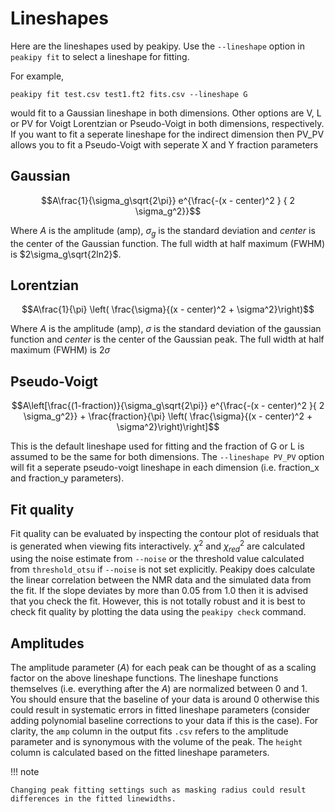 Lineshapes
==========

Here are the lineshapes used by peakipy. Use the `--lineshape` option in `peakipy fit` to select a lineshape for fitting.

For example,

    peakipy fit test.csv test1.ft2 fits.csv --lineshape G

would fit to a Gaussian lineshape in both dimensions. Other options are
V, L or PV for Voigt Lorentzian or Pseudo-Voigt in both dimensions,
respectively. If you want to fit a seperate lineshape for the indirect
dimension then PV_PV allows you to fit a Pseudo-Voigt with seperate X
and Y fraction parameters

Gaussian
--------

$$A\frac{1}{\sigma_g\sqrt{2\pi}} e^{\frac{-(x - center)^2 } { 2 \sigma_g^2}}$$


Where $A$ is the amplitude (amp), $\sigma_g$ is the standard deviation and $center$ is the center of the Gaussian function.
The full width at half maximum (FWHM) is $2\sigma_g\sqrt{2ln2}$.

Lorentzian
----------

$$A\frac{1}{\pi} \left( \frac{\sigma}{(x - center)^2 + \sigma^2}\right)$$

Where $A$ is the amplitude (amp), $\sigma$ is the standard deviation of the gaussian function and $center$ is the center of the Gaussian peak.
The full width at half maximum (FWHM) is $2\sigma$

Pseudo-Voigt
------------

$$A\left[\frac{(1-fraction)}{\sigma_g\sqrt{2\pi}} e^{\frac{-(x - center)^2 }{ 2 \sigma_g^2}} + \frac{fraction}{\pi} \left( \frac{\sigma}{(x - center)^2 + \sigma^2}\right)\right]$$

This is the default lineshape used for fitting and the fraction of G or
L is assumed to be the same for both dimensions. The `--lineshape PV_PV`
option will fit a seperate pseudo-voigt lineshape in each dimension
(i.e. fraction_x and fraction_y parameters).

Fit quality
-----------

Fit quality can be evaluated by inspecting the contour plot of residuals
that is generated when viewing fits interactively. $\chi^2$ and
$\chi_{red}^2$ are calculated using the noise estimate from `--noise` or
the threshold value calculated from `threshold_otsu` if `--noise` is not
set explicitly. Peakipy does calculate the linear correlation between
the NMR data and the simulated data from the fit. If the slope deviates
by more than 0.05 from 1.0 then it is advised that you check the fit.
However, this is not totally robust and it is best to check fit quality
by plotting the data using the `peakipy check` command.

Amplitudes
----------

The amplitude parameter ($A$) for each peak can be thought of as a scaling factor on the above lineshape functions. The lineshape functions themselves (i.e. everything after the $A$) are normalized between 0 and 1. You should ensure that the baseline of your data is around 0 otherwise this could result in systematic errors in fitted lineshape parameters (consider adding polynomial baseline corrections to your data if this is the case). For clarity, the `amp` column in the output fits `.csv` refers to the amplitude parameter and is synonymous with the volume of the peak. The `height` column is calculated based on the fitted lineshape parameters. 

!!! note
    
	Changing peak fitting settings such as masking radius could result differences in the fitted linewidths.
